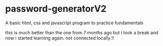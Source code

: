 # password-generatorV2
A basic html, css and javascript program to practice fundamentals

this is much better than the one from 7 months ago but i took a break and now i started learning again.
not connected locally.!!

